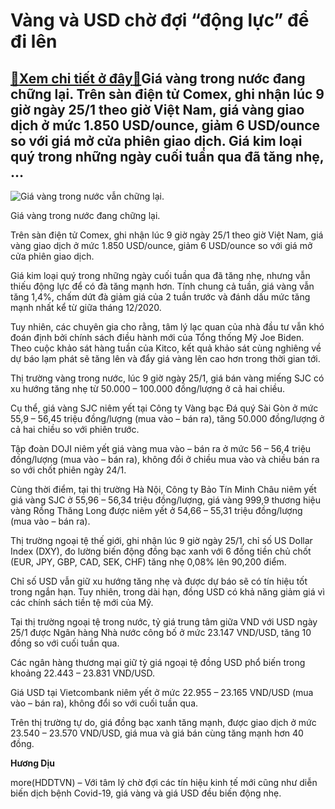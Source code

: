 Vàng và USD chờ đợi “động lực” để đi lên
========================================

[:gift:Xem chi tiết ở đây:gift:](https://hddtvn.com/vang-va-usd-cho-doi-dong-luc-de-di-len/)Giá vàng trong nước đang chững lại. Trên sàn điện tử Comex, ghi nhận lúc 9 giờ ngày 25/1 theo giờ Việt Nam, giá vàng giao dịch ở mức 1.850 USD/ounce, giảm 6 USD/ounce so với giá mở cửa phiên giao dịch. Giá kim loại quý trong những ngày cuối tuần qua đã tăng nhẹ, …
------------------------------------------------------------------------------------------------------------------------------------------------------------------------------------------------------------------------------------------------------------------------





![Giá vàng trong nước vẫn chững lại.](https://hddtvn.com/wp-content/uploads/2021/01/0938_83492048_3240322802698258_7481783594558423040_n.jpg "Giá vàng trong nước vẫn chững lại.")


Giá vàng trong nước đang chững lại.



Trên sàn điện tử Comex, ghi nhận lúc 9 giờ ngày 25/1 theo giờ Việt Nam, giá vàng giao dịch ở mức 1.850 USD/ounce, giảm 6 USD/ounce so với giá mở cửa phiên giao dịch.


Giá kim loại quý trong những ngày cuối tuần qua đã tăng nhẹ, nhưng vẫn thiếu động lực để có đà tăng mạnh hơn. Tính chung cả tuần, giá vàng vẫn tăng 1,4%, chấm dứt đà giảm giá của 2 tuần trước và đánh dấu mức tăng mạnh nhất kể từ giữa tháng 12/2020.


Tuy nhiên, các chuyên gia cho rằng, tâm lý lạc quan của nhà đầu tư vẫn khó đoán định bởi chính sách điều hành mới của Tổng thống Mỹ Joe Biden. Theo cuộc khảo sát hàng tuần của Kitco, kết quả khảo sát cùng nghiêng về dự báo lạm phát sẽ tăng lên và đẩy giá vàng lên cao hơn trong thời gian tới.


Thị trường vàng trong nước, lúc 9 giờ ngày 25/1, giá bán vàng miếng SJC có xu hướng tăng nhẹ từ 50.000 – 100.000 đồng/lượng ở cả hai chiều.


Cụ thể, giá vàng SJC niêm yết tại Công ty Vàng bạc Đá quý Sài Gòn ở mức 55,9 – 56,45 triệu đồng/lượng (mua vào – bán ra), tăng 50.000 đồng/lượng ở cả hai chiều so với phiên trước.


Tập đoàn DOJI niêm yết giá vàng mua vào – bán ra ở mức 56 – 56,4 triệu đồng/lượng (mua vào – bán ra), không đổi ở chiều mua vào và chiều bán ra so với chốt phiên ngày 24/1.


Cùng thời điểm, tại thị trường Hà Nội, Công ty Bảo Tín Minh Châu niêm yết giá vàng SJC ở 55,96 – 56,34 triệu đồng/lượng, giá vàng 999,9 thương hiệu vàng Rồng Thăng Long được niêm yết ở 54,66 – 55,31 triệu đồng/lượng (mua vào – bán ra).


Thị trường ngoại tệ thế giới, ghi nhận lúc 9 giờ ngày 25/1, chỉ số US Dollar Index (DXY), đo lường biến động đồng bạc xanh với 6 đồng tiền chủ chốt (EUR, JPY, GBP, CAD, SEK, CHF) tăng nhẹ 0,08% lên 90,200 điểm.


Chỉ số USD vẫn giữ xu hướng tăng nhẹ và được dự báo sẽ có tín hiệu tốt trong ngắn hạn. Tuy nhiên, trong dài hạn, đồng USD có khả năng giảm giá vì các chính sách tiền tệ mới của Mỹ.


Tại thị trường ngoại tệ trong nước, tỷ giá trung tâm giữa VND với USD ngày 25/1 được Ngân hàng Nhà nước công bố ở mức 23.147 VND/USD, tăng 10 đồng so với cuối tuần qua.


Các ngân hàng thương mại giữ tỷ giá ngoại tệ đồng USD phổ biến trong khoảng 22.443 – 23.831 VND/USD.


Giá USD tại Vietcombank niêm yết ở mức 22.955 – 23.165 VND/USD (mua vào – bán ra), không đổi so với cuối tuần qua.


Trên thị trường tự do, giá đồng bạc xanh tăng mạnh, được giao dịch ở mức 23.540 – 23.570 VND/USD, giá mua và giá bán cùng tăng mạnh hơn 40 đồng.




**Hương Dịu**



more(HDDTVN) – Với tâm lý chờ đợi các tín hiệu kinh tế mới cũng như diễn biến dịch bệnh Covid-19, giá vàng và giá USD đều biến động nhẹ.

